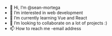- 👋 Hi, I’m @sean-mortega
- 👀 I’m interested in web development
- 🌱 I’m currently learning Vue and React
- 💞️ I’m looking to collaborate on a lot of projects :)
- 📫 How to reach me -email address

<!---
sean-mortega/sean-mortega is a ✨ special ✨ repository because its `README.md` (this file) appears on your GitHub profile.
You can click the Preview link to take a look at your changes.
--->
